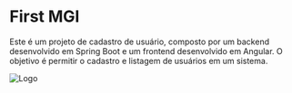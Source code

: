 
# First MGI

Este é um projeto de cadastro de usuário, composto por um backend desenvolvido em Spring Boot e um frontend desenvolvido em Angular. O objetivo é permitir o cadastro e listagem de usuários em um sistema.

![Logo](https://static.wixstatic.com/media/54d165_d986d9ffd9c240d48be86b3c6143604b~mv2_d_5468_1474_s_2.png/v1/fill/w_148,h_40,al_c,q_95,enc_auto/Logo_Horizontal_Colorida.png)


